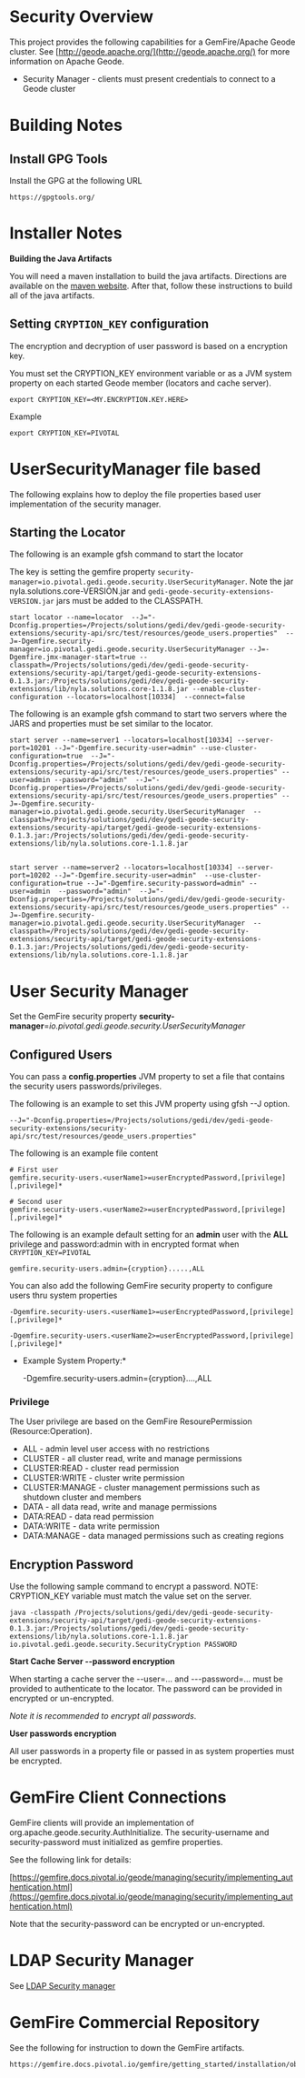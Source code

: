 # Security Overview

This project provides the following capabilities for a GemFire/Apache Geode cluster.
See [http://geode.apache.org/](http://geode.apache.org/) for more information on Apache Geode.


*  Security Manager - clients must present credentials to connect to a Geode cluster



# Building Notes

## Install GPG Tools

Install the GPG at the following URL

	https://gpgtools.org/

# Installer Notes

**Building the Java Artifacts**

You will need a maven installation to build the java artifacts.  Directions
are available on the [maven website](http://maven.apache.org/download.cgi). After that, 
follow these instructions to build all of the java artifacts.


## Setting `CRYPTION_KEY` configuration

The encryption and decryption of user password is based on a encryption key.

You must set the CRYPTION_KEY environment variable or as a JVM system property on each started Geode member (locators and cache server).
   
	export CRYPTION_KEY=<MY.ENCRYPTION.KEY.HERE>
	
Example

	export CRYPTION_KEY=PIVOTAL
  
# UserSecurityManager file based

The following explains how to deploy the file properties based user implementation of the
security manager.

 
## Starting the Locator

The following is an example gfsh command to start the locator


The key is setting the gemfire property `security-manager=io.pivotal.gedi.geode.security.UserSecurityManager`. Note the jar nyla.solutions.core-VERSION.jar and `gedi-geode-security-extensions-VERSION.jar` jars must be added to the CLASSPATH.
 
	start locator --name=locator  --J="-Dconfig.properties=/Projects/solutions/gedi/dev/gedi-geode-security-extensions/security-api/src/test/resources/geode_users.properties"  --J=-Dgemfire.security-manager=io.pivotal.gedi.geode.security.UserSecurityManager --J=-Dgemfire.jmx-manager-start=true --classpath=/Projects/solutions/gedi/dev/gedi-geode-security-extensions/security-api/target/gedi-geode-security-extensions-0.1.3.jar:/Projects/solutions/gedi/dev/gedi-geode-security-extensions/lib/nyla.solutions.core-1.1.8.jar --enable-cluster-configuration --locators=localhost[10334]  --connect=false
	
The following is an example gfsh command to start two servers where the JARS and properties must be set similar to the locator.
	
	start server --name=server1 --locators=localhost[10334] --server-port=10201 --J="-Dgemfire.security-user=admin" --use-cluster-configuration=true  --J="-Dconfig.properties=/Projects/solutions/gedi/dev/gedi-geode-security-extensions/security-api/src/test/resources/geode_users.properties" --user=admin --password="admin"  --J="-Dconfig.properties=/Projects/solutions/gedi/dev/gedi-geode-security-extensions/security-api/src/test/resources/geode_users.properties" --J=-Dgemfire.security-manager=io.pivotal.gedi.geode.security.UserSecurityManager  --classpath=/Projects/solutions/gedi/dev/gedi-geode-security-extensions/security-api/target/gedi-geode-security-extensions-0.1.3.jar:/Projects/solutions/gedi/dev/gedi-geode-security-extensions/lib/nyla.solutions.core-1.1.8.jar
	
	
	start server --name=server2 --locators=localhost[10334] --server-port=10202 --J="-Dgemfire.security-user=admin"  --use-cluster-configuration=true --J="-Dgemfire.security-password=admin" --user=admin  --password="admin"  --J="-Dconfig.properties=/Projects/solutions/gedi/dev/gedi-geode-security-extensions/security-api/src/test/resources/geode_users.properties" --J=-Dgemfire.security-manager=io.pivotal.gedi.geode.security.UserSecurityManager  --classpath=/Projects/solutions/gedi/dev/gedi-geode-security-extensions/security-api/target/gedi-geode-security-extensions-0.1.3.jar:/Projects/solutions/gedi/dev/gedi-geode-security-extensions/lib/nyla.solutions.core-1.1.8.jar
	

# User Security Manager

Set the GemFire security property **security-manager**=*io.pivotal.gedi.geode.security.UserSecurityManager* 
		
## Configured Users


You can pass a **config.properties** JVM property to set a file that contains the security users passwords/privileges.

The following is an example to set this JVM property using gfsh --J option.


	--J="-Dconfig.properties=/Projects/solutions/gedi/dev/gedi-geode-security-extensions/security-api/src/test/resources/geode_users.properties"

The following is an example file content

	# First user
	gemfire.security-users.<userName1>=userEncryptedPassword,[privilege] [,privilege]* 
	
	# Second user
	gemfire.security-users.<userName2>=userEncryptedPassword,[privilege] [,privilege]* 


The following is an example default setting for an **admin** user with the **ALL** privilege and password:admin with in encrypted format when  `CRYPTION_KEY=PIVOTAL`

	gemfire.security-users.admin={cryption}.....,ALL


You can also add the following GemFire security property to configure users thru system properties

	-Dgemfire.security-users.<userName1>=userEncryptedPassword,[privilege] [,privilege]* 
	
	-Dgemfire.security-users.<userName2>=userEncryptedPassword,[privilege] [,privilege]* 
	
* Example System Property:*

	 -Dgemfire.security-users.admin={cryption}....,ALL
	 
	 

### Privilege

The User privilege are based on the GemFire ResourePermission (Resource:Operation).

- ALL - admin level user access with no restrictions
- CLUSTER - all cluster read, write and manage permissions
- CLUSTER:READ - cluster read permission
- CLUSTER:WRITE - cluster write permission
- CLUSTER:MANAGE - cluster management permissions such as shutdown cluster and members
- DATA - all data read, write and manage permissions
- DATA:READ - data read permission
- DATA:WRITE - data write permission
- DATA:MANAGE - data managed permissions such as creating regions


## Encryption Password

Use the following sample command to encrypt a password. NOTE: CRYPTION_KEY variable must match the value set on the server.

	java -classpath /Projects/solutions/gedi/dev/gedi-geode-security-extensions/security-api/target/gedi-geode-security-extensions-0.1.3.jar:/Projects/solutions/gedi/dev/gedi-geode-security-extensions/lib/nyla.solutions.core-1.1.8.jar io.pivotal.gedi.geode.security.SecurityCryption PASSWORD


**Start Cache Server --password encryption**

When starting a cache server the --user=... and ---password=... must be provided to authenticate to the locator. The password can be provided in encrypted or un-encrypted. 

*Note it is recommended to encrypt all passwords*.

**User passwords encryption** 

All user passwords in a property file or passed in as system properties must be encrypted.
		

# GemFire Client Connections

GemFire clients will provide an implementation of org.apache.geode.security.AuthInitialize.
The security-username and security-password must initialized as gemfire properties.

See the following link for details:

[https://gemfire.docs.pivotal.io/geode/managing/security/implementing_authentication.html](https://gemfire.docs.pivotal.io/geode/managing/security/implementing_authentication.html)


Note that the security-password can be encrypted or un-encrypted.


# LDAP Security Manager

See [LDAP Security manager](README_LDAP_SecurityMgr.md)

 
# GemFire Commercial Repository


See the following for instruction to down the GemFire artifacts.

	https://gemfire.docs.pivotal.io/gemfire/getting_started/installation/obtain_gemfire_maven.html
	